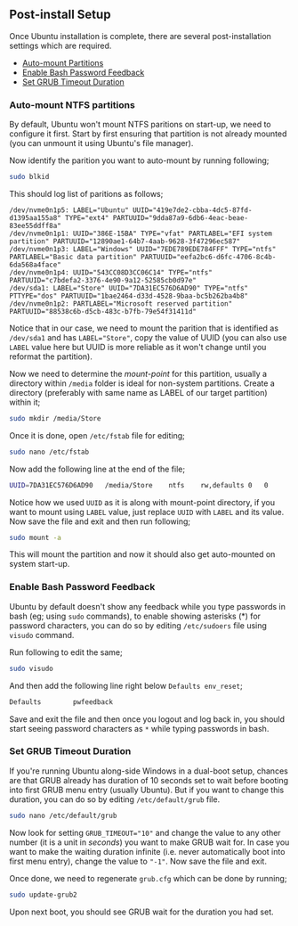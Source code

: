 ## Post-install Setup

Once Ubuntu installation is complete, there are several
post-installation settings which are required.

- [Auto-mount Partitions](#auto-mount-ntfs-partitions)
- [Enable Bash Password Feedback](#enable-bash-password-feedback)
- [Set GRUB Timeout Duration](#set-grub-timeout-duration)

### Auto-mount NTFS partitions

By default, Ubuntu won't mount NTFS paritions on start-up,
we need to configure it first. Start by first ensuring that
partition is not already mounted (you can unmount it using
Ubuntu's file manager).

Now identify the parition you want to auto-mount by running
following;

```bash
sudo blkid
```

This should log list of paritions as follows;

```
/dev/nvme0n1p5: LABEL="Ubuntu" UUID="419e7de2-cbba-4dc5-87fd-d1395aa155a8" TYPE="ext4" PARTUUID="9dda87a9-6db6-4eac-beae-83ee55ddff8a"
/dev/nvme0n1p1: UUID="386E-15BA" TYPE="vfat" PARTLABEL="EFI system partition" PARTUUID="12890ae1-64b7-4aab-9628-3f47296ec587"
/dev/nvme0n1p3: LABEL="Windows" UUID="7EDE789EDE784FFF" TYPE="ntfs" PARTLABEL="Basic data partition" PARTUUID="eefa2bc6-d6fc-4706-8c4b-6da568a4face"
/dev/nvme0n1p4: UUID="543CC08D3CC06C14" TYPE="ntfs" PARTUUID="c7bdefa2-3376-4e90-9a12-52585cb0d97e"
/dev/sda1: LABEL="Store" UUID="7DA31EC576D6AD90" TYPE="ntfs" PTTYPE="dos" PARTUUID="1bae2464-d33d-4528-9baa-bc5b262ba4b8"
/dev/nvme0n1p2: PARTLABEL="Microsoft reserved partition" PARTUUID="88538c6b-d5cb-483c-b7fb-79e54f31411d"
```

Notice that in our case, we need to mount the parition that is
identified as `/dev/sda1` and has `LABEL="Store"`, copy the
value of UUID (you can also use `LABEL` value here but UUID is more
reliable as it won't change until you reformat the partition).

Now we need to determine the _mount-point_ for this partition,
usually a directory within `/media` folder is ideal for non-system
partitions. Create a directory (preferably with same name as LABEL of
our target partition) within it;

```bash
sudo mkdir /media/Store
```

Once it is done, open `/etc/fstab` file for editing;

```bash
sudo nano /etc/fstab
```

Now add the following line at the end of the file;

```bash
UUID=7DA31EC576D6AD90   /media/Store    ntfs    rw,defaults 0   0
```

Notice how we used `UUID` as it is along with mount-point directory,
if you want to mount using `LABEL` value, just replace `UUID` with
`LABEL` and its value. Now save the file and exit and then run following;

```bash
sudo mount -a
```

This will mount the partition and now it should also get auto-mounted
on system start-up.

### Enable Bash Password Feedback

Ubuntu by default doesn't show any feedback while you type passwords
in bash (eg; using `sudo` commands), to enable showing asterisks (\*)
for password characters, you can do so by editing `/etc/sudoers` file
using `visudo` command.

Run following to edit the same;

```bash
sudo visudo
```

And then add the following line right below `Defaults env_reset`;

```bash
Defaults        pwfeedback
```

Save and exit the file and then once you logout and log back in, you
should start seeing password characters as `*` while typing
passwords in bash.

### Set GRUB Timeout Duration

If you're running Ubuntu along-side Windows in a dual-boot setup,
chances are that GRUB already has duration of 10 seconds set to
wait before booting into first GRUB menu entry (usually Ubuntu).
But if you want to change this duration, you can do so by editing
`/etc/default/grub` file.

```bash
sudo nano /etc/default/grub
```

Now look for setting `GRUB_TIMEOUT="10"` and change the value
to any other number (it is a unit in _seconds_) you want to make
GRUB wait for. In case you want to make the waiting duration
infinite (i.e. never automatically boot into first menu entry),
change the value to `"-1"`. Now save the file and exit.

Once done, we need to regenerate `grub.cfg` which can be done by running;

```bash
sudo update-grub2
```

Upon next boot, you should see GRUB wait for the duration you had set.
